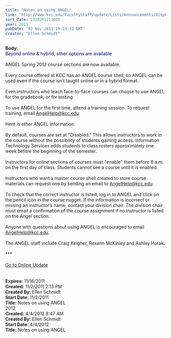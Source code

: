 ```yaml
---
title: "Notes on using ANGEL"
link: "http://www.kcc.edu/FacultyStaff/update/Lists/Announcements/DispForm.aspx?ID=506"
sort_date: 1320261213000
year: 2011
pubDate: "02 Nov 2011 19:13:33 GMT"
creator: "Ellen Schmidt"
---
```


<div><b>Body:</b> <div class="ExternalClass20B4CA2361714868BD62FF56F06BAC79">
<div><font color="#000080">Beyond online &amp; hybrid, other options are available <strong> <br /></strong></font> <br />ANGEL Spring 2012 course sections are now available.</div>
<div> </div>
<div>Every course offered at KCC has an ANGEL course shell, so ANGEL can be used even if the course isn’t taught online or in a hybrid format.</div>
<div><br />Even instructors who teach face-to-face courses can choose to use ANGEL for the gradebook, or for testing.</div>
<div><br />To use ANGEL for the first time, attend a training session. To request training, email <a href="mailto:AngelHelp@kcc.edu">AngelHelp@kcc.edu</a>.</div>
<div> </div>
<div>Here is other ANGEL information:</div>
<div> </div>
<div>By default, courses are set at &quot;Disabled.” This allows instructors to work in the course without the possibility of students gaining access. Information Technology Services adds students to class rosters approximately one week before the beginning of the semester. <br /> <br />Instructors for online sections of courses must &quot;enable&quot; them before 8 a.m. on the first day of class. Students cannot see a course until it is enabled.</div>
<div> </div>
<div>Instructors who want a master course shell created to store course materials can request one by sending an email to <a href="mailto:AngelHelp@kcc.edu">AngelHelp@kcc.edu</a>.</div>
<div> </div>
<div>To check that the correct instructor is listed, log in to ANGEL and click on the pencil icon in the course nugget. If the information is incorrect or missing an instructor’s name, contact your division chair. The division chair must email a confirmation of the course assignment if no instructor is listed on the Angel section. </div>
<div> </div>
<div>Anyone with questions about using ANGEL is encouraged to email <a href="mailto:AngelHelp@kcc.edu">AngelHelp@kcc.edu</a>.</div>
<div> </div>
<div>The ANGEL staff include Craig Keigher, Rexann McKinley and Ashley Horak.</div>
<div> </div>
<div>***</div>
<div> </div>
<div><a href="/FacultyStaff/update/Pages/dailyupdate.aspx">Go to Online Update</a></div>
<div><br /> </div></div></div>
<div><b>Expires:</b> 11/16/2011</div>
<div><b>Created:</b> 11/2/2011 2:13 PM</div>
<div><b>Created By:</b> Ellen Schmidt</div>
<div><b>Start Date:</b> 11/2/2011</div>
<div><b>Title:</b> Notes on using ANGEL</div>
2012</div>
<div><b>Created:</b> 4/4/2012 8:47 AM</div>
<div><b>Created By:</b> Ellen Schmidt</div>
<div><b>Start Date:</b> 4/4/2012</div>
<div><b>Title:</b> Notes on using ANGEL</div>
